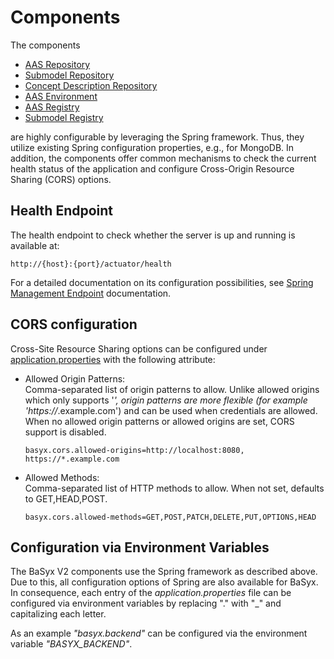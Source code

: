# Components
The components 
* [AAS Repository](../basyx.aasrepository/)
* [Submodel Repository](../basyx.submodelrepository/)
* [Concept Description Repository](../basyx.conceptdescriptionrepository/)
* [AAS Environment](../basyx.aasenvironment/)
* [AAS Registry](../basyx.aasregistry)
* [Submodel Registry](../basyx.submodelregistry)

are highly configurable by leveraging the Spring framework. Thus, they utilize existing Spring configuration properties, e.g., for MongoDB. In addition, the components offer common mechanisms to check the current health status of the application and configure Cross-Origin Resource Sharing (CORS) options.

## Health Endpoint
The health endpoint to check whether the server is up and running is available at:

	http://{host}:{port}/actuator/health
For a detailed documentation on its configuration possibilities, see [Spring Management Endpoint](Management_Endpoint.md) documentation.

## CORS configuration
Cross-Site Resource Sharing options can be configured under [application.properties](../basyx.aasrepository/basyx.aasrepository.component/src/main/resources/application.properties) with the following attribute:

* Allowed Origin Patterns:<br>
Comma-separated list of origin patterns to allow. Unlike allowed origins which only supports '*', origin patterns are more flexible (for example 'https://*.example.com') and can be used when credentials are allowed. When no allowed origin patterns or allowed origins are set, CORS support is disabled.
  ```
  basyx.cors.allowed-origins=http://localhost:8080, https://*.example.com
  ```

* Allowed Methods:<br>
Comma-separated list of HTTP methods to allow. When not set, defaults to GET,HEAD,POST.
  ```
  basyx.cors.allowed-methods=GET,POST,PATCH,DELETE,PUT,OPTIONS,HEAD
  ```

## Configuration via Environment Variables
The BaSyx V2 components use the Spring framework as described above. Due to this, all configuration options of Spring are also available for BaSyx. In consequence, each entry of the _application.properties_ file can be configured via environment variables by replacing "." with "_" and capitalizing each letter.

As an example _"basyx.backend"_ can be configured via the environment variable _"BASYX_BACKEND"_.
